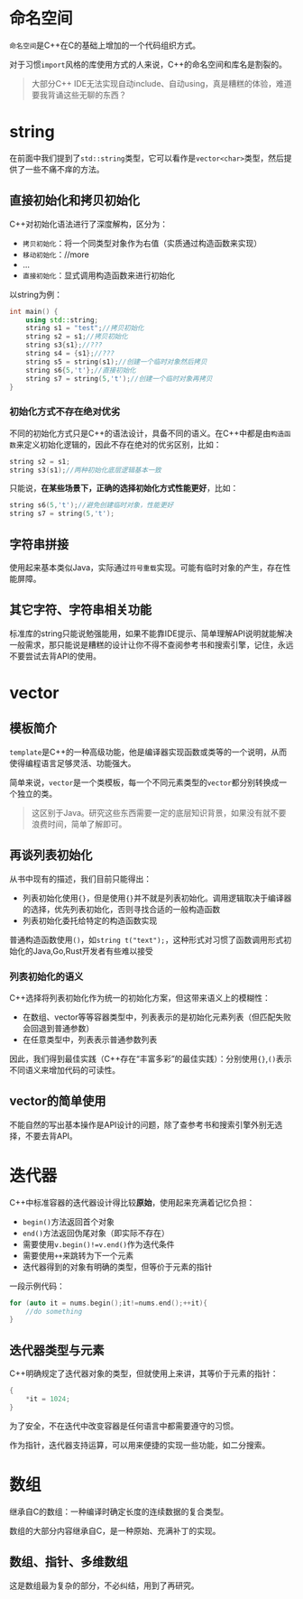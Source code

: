 # 命名空间
`命名空间`是C++在C的基础上增加的一个代码组织方式。

对于习惯`import`风格的库使用方式的人来说，C++的命名空间和库名是割裂的。

>大部分C++ IDE无法实现自动include、自动using，真是糟糕的体验，难道要我背诵这些无聊的东西？

# string
在前面中我们提到了`std::string`类型，它可以看作是`vector<char>`类型，然后提供了一些不痛不痒的方法。

## 直接初始化和拷贝初始化
C++对初始化语法进行了深度解构，区分为：

- `拷贝初始化`：将一个同类型对象作为右值（实质通过构造函数来实现）
- `移动初始化`：//more
- ...
- `直接初始化`：显式调用构造函数来进行初始化

以string为例：
```cpp
int main() {
    using std::string;
    string s1 = "test";//拷贝初始化
    string s2 = s1;//拷贝初始化
    string s3{s1};//???
    string s4 = {s1};//???
    string s5 = string(s1);//创建一个临时对象然后拷贝
    string s6{5,'t'};//直接初始化
    string s7 = string(5,'t');//创建一个临时对象再拷贝
}
```

### 初始化方式不存在绝对优劣
不同的初始化方式只是C++的语法设计，具备不同的语义。在C++中都是由`构造函数`来定义初始化逻辑的，因此不存在绝对的优劣区别，比如：
```cpp
string s2 = s1;
string s3(s1);//两种初始化底层逻辑基本一致
```

只能说，**在某些场景下，正确的选择初始化方式性能更好**，比如：
```cpp
string s6(5,'t');//避免创建临时对象，性能更好
string s7 = string(5,'t');
```
## 字符串拼接
使用起来基本类似Java，实际通过`符号重载`实现。可能有临时对象的产生，存在性能屏障。

## 其它字符、字符串相关功能
标准库的string只能说勉强能用，如果不能靠IDE提示、简单理解API说明就能解决一般需求，那只能说是糟糕的设计让你不得不查阅参考书和搜索引擎，记住，永远不要尝试去背API的使用。

# vector
## 模板简介
`template`是C++的一种高级功能，他是编译器实现函数或类等的一个说明，从而使得编程语言足够灵活、功能强大。

简单来说，`vector`是一个类模板，每一个不同元素类型的`vector`都分别转换成一个独立的类。
>这区别于Java。研究这些东西需要一定的底层知识背景，如果没有就不要浪费时间，简单了解即可。

## 再谈列表初始化
从书中现有的描述，我们目前只能得出：

- 列表初始化使用`{}`，但是使用`{}`并不就是列表初始化。调用逻辑取决于编译器的选择，优先列表初始化，否则寻找合适的一般构造函数
- 列表初始化委托给特定的构造函数实现

普通构造函数使用`()`，如`string t("text");`，这种形式对习惯了函数调用形式初始化的Java,Go,Rust开发者有些难以接受

### 列表初始化的语义
C++选择将列表初始化作为统一的初始化方案，但这带来语义上的模糊性：

- 在数组、vector等等容器类型中，列表表示的是初始化元素列表（但匹配失败会回退到普通参数）
- 在任意类型中，列表表示普通参数列表

因此，我们得到最佳实践（C++存在“丰富多彩”的最佳实践）：分别使用`{}`,`()`表示不同语义来增加代码的可读性。

## vector的简单使用
不能自然的写出基本操作是API设计的问题，除了查参考书和搜索引擎外别无选择，不要去背API。

# 迭代器
C++中标准容器的迭代器设计得比较**原始**，使用起来充满着记忆负担：

- `begin()`方法返回首个对象
- `end()`方法返回伪尾对象（即实际不存在）
- 需要使用`v.begin()!=v.end()`作为迭代条件
- 需要使用`++`来跳转为下一个元素
- 迭代器得到的对象有明确的类型，但等价于元素的指针

一段示例代码：
```cpp
for (auto it = nums.begin();it!=nums.end();++it){
    //do something
}
```

## 迭代器类型与元素
C++明确规定了迭代器对象的类型，但就使用上来讲，其等价于元素的指针：
```cpp
{
    *it = 1024;
}
```

为了安全，不在迭代中改变容器是任何语言中都需要遵守的习惯。

作为指针，迭代器支持运算，可以用来便捷的实现一些功能，如二分搜索。

# 数组
继承自C的数组：一种编译时确定长度的连续数据的复合类型。

数组的大部分内容继承自C，是一种原始、充满补丁的实现。

## 数组、指针、多维数组
这是数组最为复杂的部分，不必纠结，用到了再研究。